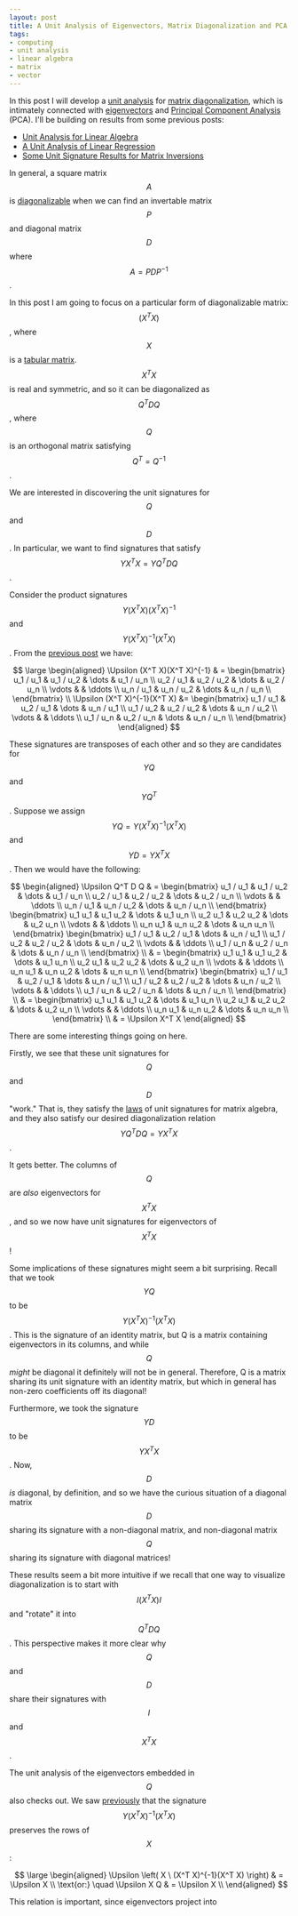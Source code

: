 ```yaml
---
layout: post
title: A Unit Analysis of Eigenvectors, Matrix Diagonalization and PCA
tags:
- computing
- unit analysis
- linear algebra
- matrix
- vector
---
```

In this post I will develop a
[unit analysis](https://en.wikipedia.org/wiki/Dimensional_analysis)
for
[matrix diagonalization](https://en.wikipedia.org/wiki/Diagonalizable_matrix),
which is intimately connected with
[eigenvectors](https://en.wikipedia.org/wiki/Eigenvalues_and_eigenvectors)
and
[Principal Component Analysis](https://en.wikipedia.org/wiki/Principal_component_analysis)
(PCA).
I'll be building on results from some previous posts:

- [Unit Analysis for Linear Algebra](http://erikerlandson.github.io/blog/2020/05/01/unit-analysis-for-linear-algebra/)
- [A Unit Analysis of Linear Regression](http://erikerlandson.github.io/blog/2020/05/06/unit-analysis-for-linear-regression/)
- [Some Unit Signature Results for Matrix Inversions](http://erikerlandson.github.io/blog/2020/05/23/some-unit-signature-results-for-matrix-inversions/)

In general, a square matrix $$ A $$ is
[diagonalizable](https://en.wikipedia.org/wiki/Diagonalizable_matrix)
when we can find an invertable matrix
$$ P $$ and diagonal matrix $$ D $$ where $$ A = P D P^{-1} $$.

In this post I am going to focus on a particular form of diagonalizable matrix: $$ (X^T X) $$,
where $$ X $$ is a
[tabular matrix](http://erikerlandson.github.io/blog/2020/05/01/unit-analysis-for-linear-algebra/#tabular-data-matrices).
$$ X^T X $$ is real and symmetric, and so it can be diagonalized as $$ Q^T D Q $$,
where $$ Q $$ is an orthogonal matrix satisfying $$ Q^T = Q^{-1} $$.

We are interested in discovering the unit signatures for $$ Q $$ and $$ D $$.
In particular, we want to find signatures that satisfy
$$ \Upsilon X^T X = \Upsilon Q^T D Q $$.

Consider the product signatures
$$ \Upsilon (X^T X)(X^T X)^{-1} $$ and $$ \Upsilon (X^T X)^{-1}(X^T X) $$.
From the
[previous post](http://erikerlandson.github.io/blog/2020/05/23/some-unit-signature-results-for-matrix-inversions/#tabular-self-products)
we have:

$$
\large
\begin{aligned}
\Upsilon (X^T X)(X^T X)^{-1}
& =
\begin{bmatrix}
  u_1 / u_1 & u_1 / u_2 & \dots & u_1 / u_n \\
  u_2 / u_1 & u_2 / u_2 & \dots & u_2 / u_n \\
  \vdots & & \ddots \\
  u_n / u_1 & u_n / u_2 & \dots & u_n / u_n \\
\end{bmatrix} \\
\Upsilon (X^T X)^{-1}(X^T X) &=
\begin{bmatrix}
  u_1 / u_1 & u_2 / u_1 & \dots & u_n / u_1 \\
  u_1 / u_2 & u_2 / u_2 & \dots & u_n / u_2 \\
  \vdots & & \ddots \\
  u_1 / u_n & u_2 / u_n & \dots & u_n / u_n \\
\end{bmatrix}
\end{aligned}
$$

These signatures are transposes of each other and so they are candidates for
$$ \Upsilon Q $$ and $$ \Upsilon Q^T $$.
Suppose we assign $$ \Upsilon Q = \Upsilon (X^T X)^{-1}(X^T X) $$
and $$ \Upsilon D = \Upsilon X^T X $$.
Then we would have the following:

$$
\begin{aligned}
\Upsilon Q^T D Q
& =
\begin{bmatrix}
  u_1 / u_1 & u_1 / u_2 & \dots & u_1 / u_n \\
  u_2 / u_1 & u_2 / u_2 & \dots & u_2 / u_n \\
  \vdots & & \ddots \\
  u_n / u_1 & u_n / u_2 & \dots & u_n / u_n \\
\end{bmatrix}
\begin{bmatrix}
u_1 u_1 & u_1 u_2 & \dots & u_1 u_n \\
u_2 u_1 & u_2 u_2 & \dots & u_2 u_n \\
\vdots & & \ddots \\
u_n u_1 & u_n u_2  & \dots & u_n u_n \\
\end{bmatrix}
\begin{bmatrix}
  u_1 / u_1 & u_2 / u_1 & \dots & u_n / u_1 \\
  u_1 / u_2 & u_2 / u_2 & \dots & u_n / u_2 \\
  \vdots & & \ddots \\
  u_1 / u_n & u_2 / u_n & \dots & u_n / u_n \\
\end{bmatrix}
\\
& =
\begin{bmatrix}
u_1 u_1 & u_1 u_2 & \dots & u_1 u_n \\
u_2 u_1 & u_2 u_2 & \dots & u_2 u_n \\
\vdots & & \ddots \\
u_n u_1 & u_n u_2  & \dots & u_n u_n \\
\end{bmatrix}
\begin{bmatrix}
  u_1 / u_1 & u_2 / u_1 & \dots & u_n / u_1 \\
  u_1 / u_2 & u_2 / u_2 & \dots & u_n / u_2 \\
  \vdots & & \ddots \\
  u_1 / u_n & u_2 / u_n & \dots & u_n / u_n \\
\end{bmatrix}
\\
& =
\begin{bmatrix}
u_1 u_1 & u_1 u_2 & \dots & u_1 u_n \\
u_2 u_1 & u_2 u_2 & \dots & u_2 u_n \\
\vdots & & \ddots \\
u_n u_1 & u_n u_2  & \dots & u_n u_n \\
\end{bmatrix}
\\
& =
\Upsilon X^T X
\end{aligned}
$$

There are some interesting things going on here.

Firstly, we see that these unit signatures for $$ Q $$ and $$ D $$ "work."
That is, they satisfy the
[laws](http://erikerlandson.github.io/blog/2020/05/01/unit-analysis-for-linear-algebra/#unit-signature-of-matrix-products)
of unit signatures for matrix algebra,
and they also satisfy our desired diagonalization relation
$$ \Upsilon Q^T D Q = \Upsilon X^T X $$.

It gets better.
The columns of $$ Q $$ are _also_ eigenvectors for $$ X^T X $$,
and so we now have unit signatures for eigenvectors of $$ X^T X $$!

Some implications of these signatures might seem a bit surprising.
Recall that we took
$$ \Upsilon Q $$ to be $$ \Upsilon (X^T X)^{-1}(X^T X) $$.
This is the signature of an identity matrix,
but Q is a matrix containing eigenvectors in its columns,
and while $$ Q $$ _might_ be diagonal it definitely will not be in general.
Therefore, Q is a matrix sharing its unit signature with an identity matrix,
but which in general has non-zero coefficients off its diagonal!

Furthermore, we took the signature $$ \Upsilon D $$ to be $$ \Upsilon X^T X $$.
Now, $$ D $$ _is_ diagonal, by definition, and so we have the curious
situation of a diagonal matrix $$ D $$ sharing its signature with a non-diagonal matrix,
and non-diagonal matrix $$ Q $$ sharing its signature with diagonal matrices!

These results seem a bit more intuitive if we recall
that one way to visualize diagonalization is to start with
$$ I (X^T X) I $$ and "rotate" it into $$ Q^T D Q $$.
This perspective makes it more clear why $$ Q $$ and $$ D $$ share their signatures with
$$ I $$ and $$ X^T X $$.

The unit analysis of the eigenvectors embedded in $$ Q $$ also checks out.
We saw
[previously](http://erikerlandson.github.io/blog/2020/05/23/some-unit-signature-results-for-matrix-inversions/#products-with-tabular-identity-matrices)
that the signature $$ \Upsilon (X^T X)^{-1}(X^T X) $$ preserves the rows of $$ X $$:

$$
\large
\begin{aligned}
\Upsilon \left( X \ (X^T X)^{-1}(X^T X) \right) & = \Upsilon X \\
\text{or:} \quad
\Upsilon X Q & = \Upsilon X \\
\end{aligned}
$$

This relation is important, since eigenvectors project into 
